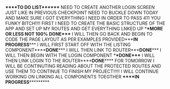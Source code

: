 **\*\*\*\***TO DO LIST\***\*\*\*\*\***
NEED TO CREATE ANOTHER LOGIN SCREEN JUST LIKE IN PREVIOUS CHECKPOINT
NEED TO BUCKLE DOWN TODAY AND MAKE SURE I GOT EVERYTHING I NEED IN ORDER TO PASS 411 YOU FUNKY BITCH!!!!
FIRST I NEED TO CREATE THE BASIC STRUCTURE OF THE APP AND SET UP MY ROUTES AND GET EVERYTHING LNKED UP \***\*MORE OR LESS NOT 100% DONE\*\*\***
I WILL THEN GO BACK AND BEGIN TO CODE THE PAGE LAYOUT AS PER EXAMPLES PROVIDED**\***IN PROGRESS**\***
I WILL FIRST START OFF WITH THE LISTING COMPONENT**\*\***DONE**\***
I WILL THEN LINK TO ROUTER**\***DONE**\***
I WILL THEN BEGIN WITH THE LOGIN COMPONENT \***\*DONE\*\*\***
I WILL THEN LINK LOGIN TO THE ROUTER**\*\***DONE**\*\***
FOR TOMORROW I WILL BE CONTINUTING READING ABOUT THE PROTECTED ROUTES AND USE THEM TO CONTINUE TO FINISH MY PROJECT!!!!!
I WILL CONTINUE WORKING ON LINKING ALL COMPONENTS TOEGTHER **\*\*\*\***IN PROGRESS******\*******
